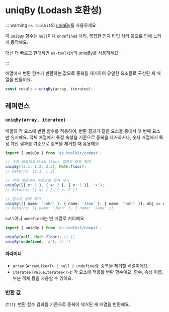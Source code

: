 # uniqBy (Lodash 호환성)

::: warning `es-toolkit`의 [uniqBy](../../array/uniqBy.md)를 사용하세요

이 `uniqBy` 함수는 `null`이나 `undefined` 처리, 복잡한 인자 타입 처리 등으로 인해 느리게 동작해요.

대신 더 빠르고 현대적인 `es-toolkit`의 [uniqBy](../../array/uniqBy.md)를 사용하세요.

:::

배열에서 변환 함수가 반환하는 값으로 중복을 제거하여 유일한 요소들로 구성된 새 배열을 만들어요.

```typescript
const result = uniqBy(array, iteratee);
```

## 레퍼런스

### `uniqBy(array, iteratee)`

배열의 각 요소에 변환 함수를 적용하여, 변환 결과가 같은 요소들 중에서 첫 번째 요소만 유지해요. 객체 배열에서 특정 속성을 기준으로 중복을 제거하거나, 숫자 배열에서 특정 계산 결과를 기준으로 중복을 제거할 때 유용해요.

```typescript
import { uniqBy } from 'es-toolkit/compat';

// 숫자 배열에서 Math.floor 결과로 중복 제거
uniqBy([2.1, 1.2, 2.3], Math.floor);
// Returns: [2.1, 1.2]

// 객체 배열에서 속성으로 중복 제거
uniqBy([{ x: 1 }, { x: 2 }, { x: 1 }], 'x');
// Returns: [{ x: 1 }, { x: 2 }]

// 함수로 중복 제거
uniqBy([{ name: 'John' }, { name: 'Jane' }, { name: 'John' }], obj => obj.name);
// Returns: [{ name: 'John' }, { name: 'Jane' }]
```

`null`이나 `undefined`는 빈 배열로 처리해요.

```typescript
import { uniqBy } from 'es-toolkit/compat';

uniqBy(null, Math.floor); // []
uniqBy(undefined, 'x'); // []
```

#### 파라미터

- `array` (`ArrayLike<T> | null | undefined`): 중복을 제거할 배열이에요.
- `iteratee` (`ValueIteratee<T>`): 각 요소에 적용할 변환 함수예요. 함수, 속성 이름, 부분 객체 등을 사용할 수 있어요.

### 반환 값

(`T[]`): 변환 함수 결과를 기준으로 중복이 제거된 새 배열을 반환해요.
